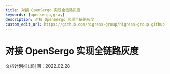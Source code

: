 ```yaml
---
title: 对接 OpenSergo 实现全链路灰度
keywords: [opensergo,gray]
description: 对接 OpenSergo 实现全链路灰度
custom_edit_url: https://github.com/higress-group/higress-group.github.io/blob/main/src/content/docs/latest/zh-cn/user/opensergo-gray.md
---
```


# 对接 OpenSergo 实现全链路灰度

文档计划推出时间：2022.02.28
